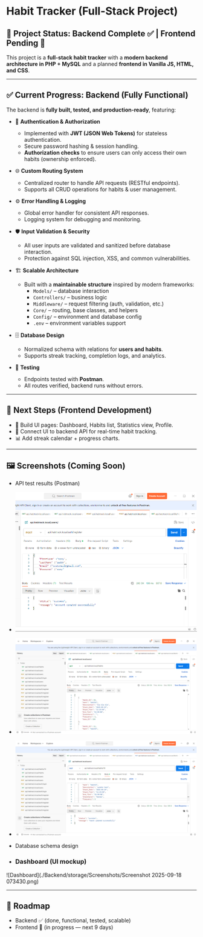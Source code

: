# Habit Tracker (Full-Stack Project)

## 📌 Project Status: Backend Complete ✅ | Frontend Pending 🚧  

This project is a **full-stack habit tracker** with a **modern backend architecture in PHP + MySQL** and a planned **frontend in Vanilla JS, HTML, and CSS**.  

---

## ✅ Current Progress: Backend (Fully Functional)  

The backend is **fully built, tested, and production-ready**, featuring:  

- 🔐 **Authentication & Authorization**  
  - Implemented with **JWT (JSON Web Tokens)** for stateless authentication.  
  - Secure password hashing & session handling.  
  - **Authorization checks** to ensure users can only access their own habits (ownership enforced).  

- 🌐 **Custom Routing System**  
  - Centralized router to handle API requests (RESTful endpoints).  
  - Supports all CRUD operations for habits & user management.  

- ⚙️ **Error Handling & Logging**  
  - Global error handler for consistent API responses.  
  - Logging system for debugging and monitoring.  

- 🛡️ **Input Validation & Security**  
  - All user inputs are validated and sanitized before database interaction.  
  - Protection against SQL injection, XSS, and common vulnerabilities.  

- 🏗️ **Scalable Architecture**  
  - Built with a **maintainable structure** inspired by modern frameworks:  
    - `Models/` – database interaction  
    - `Controllers/` – business logic  
    - `Middleware/` – request filtering (auth, validation, etc.)  
    - `Core/` – routing, base classes, and helpers  
    - `Config/` – environment and database config  
    - `.env` – environment variables support  

- 🗄️ **Database Design**  
  - Normalized schema with relations for **users and habits**.  
  - Supports streak tracking, completion logs, and analytics.  

- 🧪 **Testing**  
  - Endpoints tested with **Postman**.  
  - All routes verified, backend runs without errors.  

---

## 🚧 Next Steps (Frontend Development)  

- 🎨 Build UI pages: Dashboard, Habits list, Statistics view, Profile.  
- 🔗 Connect UI to backend API for real-time habit tracking.  
- 📊 Add streak calendar + progress charts.  

---

## 🖼️ Screenshots (Coming Soon)  
- API test results (Postman)
- ![API Test](./Backend/storage/Screenshots/Screenshot-2025-09-23-080237.png)  
- ![API Test](./Backend/storage/Screenshots/Screenshot-2025-09-23-081407.png)  
- ![API Test](./Backend/storage/Screenshots/Screenshot-2025-09-23-081956.png)  
- Database schema design  

- ### Dashboard (UI mockup)
![Dashboard](./Backend/storage/Screenshots/Screenshot 2025-09-18 073430.png)

---

## 🎯 Roadmap  
- Backend ✅ (done, functional, tested, scalable)  
- Frontend 🚧 (in progress — next 9 days)  
